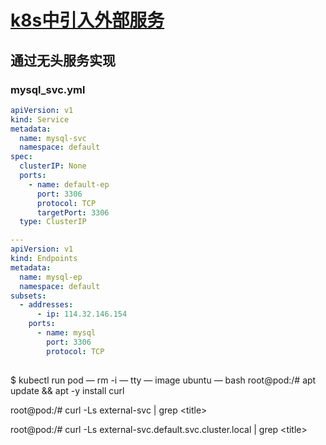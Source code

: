 # [k8s中引入外部服务 ](https://www.cnblogs.com/lvzhenjiang/p/14445315.html)



## 通过无头服务实现

### mysql_svc.yml
```yaml 
apiVersion: v1
kind: Service
metadata:
  name: mysql-svc
  namespace: default
spec:
  clusterIP: None
  ports:
    - name: default-ep
      port: 3306
      protocol: TCP
      targetPort: 3306
  type: ClusterIP

---
apiVersion: v1
kind: Endpoints
metadata:
  name: mysql-ep
  namespace: default
subsets:
  - addresses:
      - ip: 114.32.146.154
    ports:
      - name: mysql
        port: 3306
        protocol: TCP
        
```

$ kubectl run pod — rm -i — tty — image ubuntu — bash
root@pod:/# apt update && apt -y install curl

root@pod:/# curl -Ls external-svc | grep \<title\>
<title>RTFM: Linux, DevOps, and system administration</title>

root@pod:/# curl -Ls external-svc.default.svc.cluster.local | grep \<title\>
<title>RTFM: Linux, DevOps, and system administration</title>